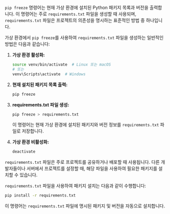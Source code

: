 `pip freeze` 명령어는 현재 가상 환경에 설치된 Python 패키지 목록과 버전을 출력합니다. 이 명령어는 주로 `requirements.txt` 파일을 생성할 때 사용되며, `requirements.txt` 파일은 프로젝트의 의존성을 명시하는 표준적인 방법 중 하나입니다.

가상 환경에서 `pip freeze`를 사용하여 `requirements.txt` 파일을 생성하는 일반적인 방법은 다음과 같습니다:

1. **가상 환경 활성화:**
   ```bash
   source venv/bin/activate  # Linux 또는 macOS
   # 또는
   venv\Scripts\activate  # Windows
   ```

2. **현재 설치된 패키지 목록 출력:**
   ```bash
   pip freeze
   ```

3. **requirements.txt 파일 생성:**
   ```bash
   pip freeze > requirements.txt
   ```

   이 명령어는 현재 가상 환경에 설치된 패키지와 버전 정보를 `requirements.txt` 파일로 저장합니다.

4. **가상 환경 비활성화:**
   ```bash
   deactivate
   ```

`requirements.txt` 파일은 주로 프로젝트를 공유하거나 배포할 때 사용됩니다. 다른 개발자들이나 서버에서 프로젝트를 설정할 때, 해당 파일을 사용하여 필요한 패키지를 설치할 수 있습니다.

`requirements.txt` 파일을 사용하여 패키지 설치는 다음과 같이 수행합니다:
```bash
pip install -r requirements.txt
```

이 명령어는 `requirements.txt` 파일에 명시된 패키지 및 버전을 자동으로 설치합니다.

